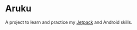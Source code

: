 # Aruku

A project to learn and practice my [Jetpack](https://developer.android.com/jetpack) and Android skills.


